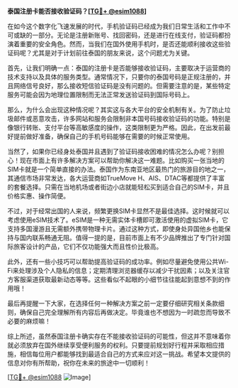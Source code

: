 **泰国注册卡能否接收验证码？[[TG💪+ @esim1088](https://t.me/s/esim1088)]**

在如今这个数字化飞速发展的时代，手机验证码已经成为我们日常生活和工作中不可或缺的一部分。无论是注册新账号、找回密码，还是进行在线支付，验证码都扮演着重要的安全角色。然而，当我们在国外使用手机时，是否还能顺利接收这些验证码呢？尤其是对于计划前往泰国的朋友来说，这个问题尤为关键。

首先，让我们明确一点：泰国的注册卡是否能够接收验证码，主要取决于运营商的技术支持以及具体的服务类型。通常情况下，只要你的泰国号码是正规注册的，并且网络信号良好，那么接收短信验证码是没有问题的。但需要注意的是，某些特定服务可能会因为地理位置限制而无法正常发送验证码到国际号码上。

那么，为什么会出现这种情况呢？其实这与各大平台的安全机制有关。为了防止垃圾邮件或恶意攻击，许多网站和服务会限制非本国号码接收验证码的功能。特别是像银行转账、支付平台等高敏感度的操作，这类限制更为严格。因此，在出发前最好提前做好准备，确保自己的手机号码能够在需要的时候正常使用。

当然了，如果你已经身处泰国并且遇到了验证码接收困难的情况怎么办呢？别担心！现在市面上有许多解决方案可以帮助你解决这一难题。比如购买一张当地的SIM卡就是一个简单直接的办法。泰国作为东南亚地区最热门的旅游目的地之一，其通信市场非常发达，各大运营商如TrueMove H、AIS、DTAC等都提供了丰富的套餐选择。只需在当地机场或者街边小店就能轻松买到适合自己的SIM卡，并且价格实惠、操作简便。

不过，对于经常出国的人来说，频繁更换SIM卡显然不是最佳选择。这时候就可以考虑使用eSIM技术了。eSIM是一种无需实体卡槽即可激活使用的虚拟SIM卡，它支持多国漫游且无需额外携带物理卡片。通过这种方式，即使身处异国他乡也能保持与国内联系畅通无阻。值得一提的是，目前市面上有不少品牌推出了专门针对国际旅客设计的产品，它们不仅功能强大而且性价比极高。

此外，还有一些小技巧可以帮助提高验证码的成功率。例如尽量避免使用公共Wi-Fi来处理涉及个人隐私的信息；定期清理浏览器缓存以减少干扰因素；以及关注官方客服渠道获取最新动态等等。这些看似不起眼的小细节往往能起到意想不到的作用哦！

最后再提醒一下大家，在选择任何一种解决方案之前一定要仔细研究相关条款细则，确保自己完全理解所有内容后再做决定。毕竟谁也不想因为一时疏忽而导致不必要的麻烦嘛！

综上所述，虽然泰国注册卡确实存在不能接收验证码的可能性，但这并不意味着你就必须放弃在国外继续享受便利服务的权利。只要提前规划好行程并采取相应措施，相信每位用户都能够找到最适合自己的方式来应对这一挑战。希望本文提供的信息对你有所帮助，祝你在未来的旅途中一切顺利！

[[TG💪+ @esim1088](https://t.me/s/esim1088) ![Image](https://i.postimg.cc/4NQfJmqS/Snipaste-2025-05-13-00-14-12.png)]